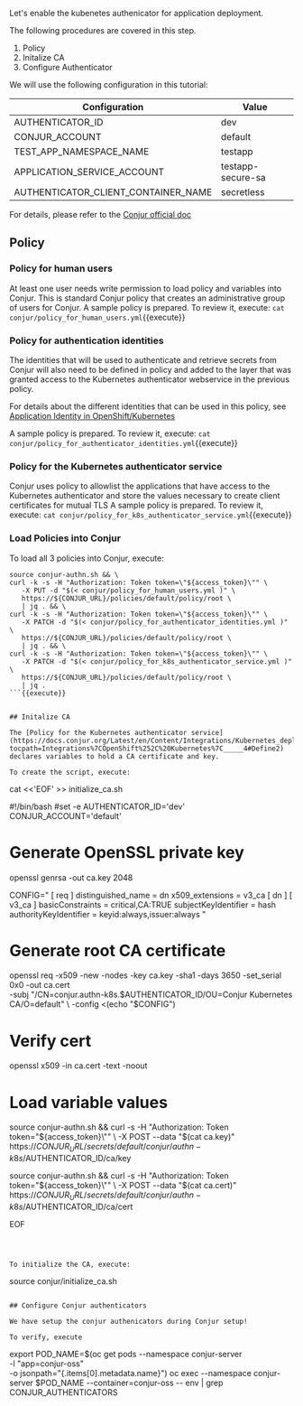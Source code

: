 

Let's enable the kubenetes authenicator for application deployment.

The following procedures are covered in this step.
1. Policy
2. Initalize CA
3. Configure Authenticator

We will use the following configuration in this tutorial:

| Configuration    | Value   |
|------------------|---------|
| AUTHENTICATOR_ID | dev     |
| CONJUR_ACCOUNT   | default |
| TEST_APP_NAMESPACE_NAME | testapp
| APPLICATION_SERVICE_ACCOUNT | testapp-secure-sa |
| AUTHENTICATOR_CLIENT_CONTAINER_NAME | secretless |

For details, please refer to the [Conjur official doc](https://docs.conjur.org/Latest/en/Content/Integrations/Kubernetes_deployApplicationCluster.htm?tocpath=Integrations%7COpenShift%252C%20Kubernetes%7C_____4)

## Policy

### Policy for human users

At least one user needs write permission to load policy and variables into Conjur. This is standard Conjur policy that creates an administrative group of users for Conjur.
A sample policy is prepared.
To review it, execute: `cat conjur/policy_for_human_users.yml`{{execute}}

### Policy for authentication identities

The identities that will be used to authenticate and retrieve secrets from Conjur will also need to be defined in policy and added to the layer that was granted access to the Kubernetes authenticator webservice in the previous policy.

For details about the different identities that can be used in this policy, see [Application Identity in OpenShift/Kubernetes](https://docs.conjur.org/Latest/en/Content/Integrations/Kubernetes_AppIdentity.htm)

A sample policy is prepared.
To review it, execute: `cat conjur/policy_for_authenticator_identities.yml`{{execute}}

### Policy for the Kubernetes authenticator service

Conjur uses policy to allowlist the applications that have access to the Kubernetes authenticator and store the values necessary to create client certificates for mutual TLS
A sample policy is prepared.
To review it, execute: `cat conjur/policy_for_k8s_authenticator_service.yml`{{execute}}


### Load Policies into Conjur

To load all 3 policies into Conjur, execute:

```
source conjur-authn.sh && \
curl -k -s -H "Authorization: Token token=\"${access_token}\"" \
   -X PUT -d "$(< conjur/policy_for_human_users.yml )" \
   https://${CONJUR_URL}/policies/default/policy/root \
   | jq . && \
curl -k -s -H "Authorization: Token token=\"${access_token}\"" \
   -X PATCH -d "$(< conjur/policy_for_authenticator_identities.yml )" \
   https://${CONJUR_URL}/policies/default/policy/root \
   | jq . && \
curl -k -s -H "Authorization: Token token=\"${access_token}\"" \
   -X PATCH -d "$(< conjur/policy_for_k8s_authenticator_service.yml )" \
   https://${CONJUR_URL}/policies/default/policy/root \
   | jq . 
```{{execute}}


## Initalize CA

The [Policy for the Kubernetes authenticator service](https://docs.conjur.org/Latest/en/Content/Integrations/Kubernetes_deployApplicationCluster.htm?tocpath=Integrations%7COpenShift%252C%20Kubernetes%7C_____4#Define2) declares variables to hold a CA certificate and key.

To create the script, execute:

```

cat <<'EOF' >> initialize_ca.sh

#!/bin/bash
#set -e
AUTHENTICATOR_ID='dev'
CONJUR_ACCOUNT='default'

# Generate OpenSSL private key
openssl genrsa -out ca.key 2048

CONFIG="
[ req ]
distinguished_name = dn
x509_extensions = v3_ca
[ dn ]
[ v3_ca ]
basicConstraints = critical,CA:TRUE
subjectKeyIdentifier   = hash
authorityKeyIdentifier = keyid:always,issuer:always
"

# Generate root CA certificate
openssl req -x509 -new -nodes -key ca.key -sha1 -days 3650 -set_serial 0x0 -out ca.cert \
  -subj "/CN=conjur.authn-k8s.$AUTHENTICATOR_ID/OU=Conjur Kubernetes CA/O=default" \
  -config <(echo "$CONFIG")

# Verify cert
openssl x509 -in ca.cert -text -noout

# Load variable values
source conjur-authn.sh && curl -s -H "Authorization: Token token=\"${access_token}\"" \
     -X POST --data "$(cat ca.key)" \
     https://${CONJUR_URL}/secrets/default/conjur/authn-k8s/$AUTHENTICATOR_ID/ca/key

source conjur-authn.sh && curl -s -H "Authorization: Token token=\"${access_token}\"" \
     -X POST --data "$(cat ca.cert)" \
     https://${CONJUR_URL}/secrets/default/conjur/authn-k8s/$AUTHENTICATOR_ID/ca/cert

EOF
```{{execute}}



To initialize the CA, execute: 
```
source conjur/initialize_ca.sh
```{{execute}}

## Configure Conjur authenticators

We have setup the conjur authenicators during Conjur setup!

To verify, execute 
```
export POD_NAME=$(oc get pods --namespace conjur-server \
   -l "app=conjur-oss" \
   -o jsonpath="{.items[0].metadata.name}")
oc exec --namespace conjur-server  $POD_NAME  --container=conjur-oss -- env | grep CONJUR_AUTHENTICATORS
```{{execute}}
